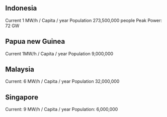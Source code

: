 
## Indonesia

Current 1 MW/h / Capita / year
Population 273,500,000 people
Peak Power: 72 GW



## Papua new Guinea

Current 1MW/h / Capita / year
Population 9,000,000

## Malaysia

Current: 6 MW/h / Capita / year
Population 32,000,000

## Singapore

Current: 9 MW/h / Capita / year
Population: 6,000,000
